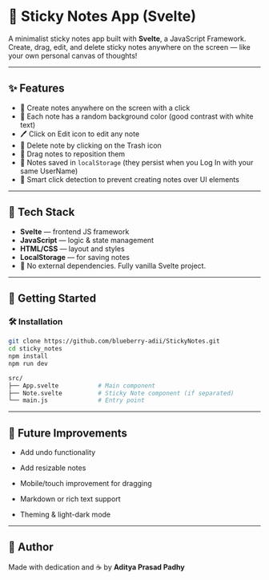 # 📝 Sticky Notes App (Svelte)

A minimalist sticky notes app built with **Svelte**, a JavaScript Framework.  
Create, drag, edit, and delete sticky notes anywhere on the screen — like your own personal canvas of thoughts!

---

## ✨ Features

- 🧠 Create notes anywhere on the screen with a click
- 🎨 Each note has a random background color (good contrast with white text)
- 🖊️ Click on Edit icon to edit any note
- 🚮 Delete note by clicking on the Trash icon
- 🧲 Drag notes to reposition them
- 💾 Notes saved in `localStorage` (they persist when you Log In with your same UserName)
- 🧠 Smart click detection to prevent creating notes over UI elements

---

## 🧱 Tech Stack

- **Svelte** — frontend JS framework
- **JavaScript** — logic & state management
- **HTML/CSS** — layout and styles
- **LocalStorage** — for saving notes
- 🎯 No external dependencies. Fully vanilla Svelte project.

---

## 🚀 Getting Started

### 🛠️ Installation

```bash
git clone https://github.com/blueberry-adii/StickyNotes.git
cd sticky_notes
npm install
npm run dev

src/
├── App.svelte           # Main component
├── Note.svelte          # Sticky Note component (if separated)
└── main.js              # Entry point
```

---

## 🙌 Future Improvements

- Add undo functionality

- Add resizable notes

- Mobile/touch improvement for dragging

- Markdown or rich text support

- Theming & light-dark mode

---

## 🤙 Author

Made with dedication and ☕ by **Aditya Prasad Padhy**
